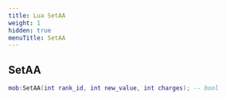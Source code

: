 ```yaml
---
title: Lua SetAA
weight: 1
hidden: true
menuTitle: SetAA
---
```

## SetAA
```lua
mob:SetAA(int rank_id, int new_value, int charges); -- bool
```